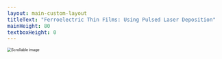 ```yaml
---
layout: main-custom-layout
titleText: "Ferroelectric Thin Films: Using Pulsed Laser Deposition"
mainHeight: 80
textboxHeight: 0
---
```


<div class="relative w-full h-full overflow-auto">
  <img
    src="pld-workflow/pld-workflow-blue-datafed.svg"
    class="max-w-none object-contain"
    style="transform: scale(0.60); transform-origin: top left;"
    alt="Scrollable image"
  />
</div>